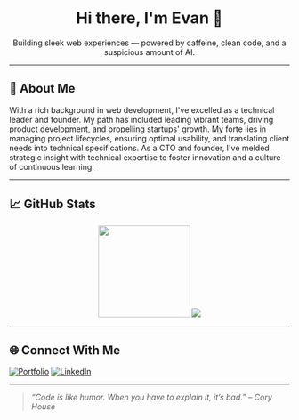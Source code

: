 <h1 align="center">Hi there, I'm Evan 👋</h1>
<p align="center">Building sleek web experiences — powered by caffeine, clean code, and a suspicious amount of AI.</p>

---

## 🧠 About Me

With a rich background in web development, I've excelled as a technical leader and founder. My path has included leading vibrant teams, driving product development, and propelling startups' growth. My forte lies in managing project lifecycles, ensuring optimal usability, and translating client needs into technical specifications. As a CTO and founder, I've melded strategic insight with technical expertise to foster innovation and a culture of continuous learning.

---

## 📈 GitHub Stats

<p align="center">
  <img src="https://github-readme-stats.vercel.app/api?username=skoulix&show_icons=true&theme=tokyonight" height="165">
  <img src="https://github-readme-stats.vercel.app/api/top-langs/?username=skoulix&layout=compact&theme=tokyonight">
</p>

---

## 🌐 Connect With Me

[![Portfolio](https://img.shields.io/badge/Portfolio-%23000000.svg?style=for-the-badge&logo=firefox&logoColor=white)](https://seapixel.com)
[![LinkedIn](https://img.shields.io/badge/LinkedIn-%230077B5.svg?style=for-the-badge&logo=linkedin&logoColor=white)](https://linkedin.com/in/evan-skoulikaritis)

---

> _“Code is like humor. When you have to explain it, it’s bad.” – Cory House_
